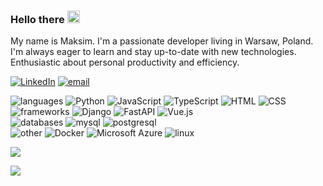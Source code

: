 ### Hello there <img src="https://user-images.githubusercontent.com/22433209/113253549-afc3f600-92c5-11eb-99c8-bb15bea70d4d.gif" width="20px">

My name is Maksim. I'm a passionate developer living in Warsaw, Poland. I'm always eager to learn and stay up-to-date with new technologies. Enthusiastic about personal productivity and efficiency.
 
 
[![LinkedIn](https://img.shields.io/badge/LinkedIn-%230077B5.svg?logo=linkedin&logoColor=white)](https://linkedin.com/in/https://www.linkedin.com/in/maksim-radoman-20b362352/) [![email](https://img.shields.io/badge/Email-D14836?logo=gmail&logoColor=white)](mailto:rmaksim886@gmail.com) 
 

![languages](https://img.shields.io/static/v1?label=&message=languages:&color=0C1117&style=flat-square)
![Python](https://img.shields.io/badge/-Python-black?style=flat-square&logo=Python)
![JavaScript](https://img.shields.io/badge/-JavaScript-black?style=flat-square&logo=javascript)
![TypeScript](https://img.shields.io/badge/-TypeScript-black?style=flat-square&logo=typescript)
![HTML](https://img.shields.io/badge/-HTML-black?style=flat-square&logo=html5)
![CSS](https://img.shields.io/badge/-CSS-black?style=flat-square&logo=css3)
<br />
![frameworks](https://img.shields.io/static/v1?label=&message=frameworks:&color=0C1117&style=flat-square)
![Django](https://img.shields.io/badge/django-black?style=flat-square&logo=django&logoColor=white) 
![FastAPI](https://img.shields.io/badge/FastAPI-black?style=flat-square&logo=fastapi) 
![Vue.js](https://img.shields.io/badge/-Vue.js-black?style=flat-square&logo=vuedotjs)
<br />
![databases](https://img.shields.io/static/v1?label=&message=databases:&color=0C1117&style=flat-square)
![mysql](https://img.shields.io/badge/-MySQL-black?style=flat-square&logo=mysql)
![postgresql](https://img.shields.io/badge/-PostgreSQL-black?style=flat-square&logo=postgresql)
<br />
![other](https://img.shields.io/static/v1?label=&message=other:&color=0C1117&style=flat-square)
![Docker](https://img.shields.io/badge/-Docker-black?style=flat-square&logo=docker)
![Microsoft Azure](https://img.shields.io/badge/Microsoft%20Azure-black?style=flat-square&logo=microsoft-azure)
![linux](https://img.shields.io/badge/-Linux-black?style=flat-square&logo=linux&logoColor=white)
<br />

 ![](https://github-readme-stats.vercel.app/api/top-langs/?username=Radoman-ra&theme=dark&hide_border=true&include_all_commits=true&count_private=true&layout=compact)

![](https://komarev.com/ghpvc/?username=radoman-ra&style=for-the-badge&color=000000&label=visits:)

